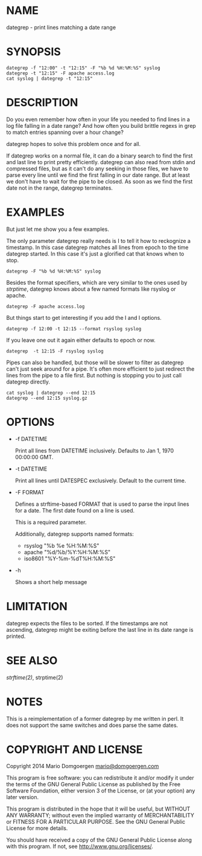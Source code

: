 # NAME

dategrep - print lines matching a date range

# SYNOPSIS

    dategrep -f "12:00" -t "12:15" -F "%b %d %H:%M:%S" syslog
    dategrep -t "12:15" -F apache access.log
    cat syslog | dategrep -t "12:15"

# DESCRIPTION

Do you even remember how often in your life you needed to find lines in a log
file falling in a date range? And how often you build brittle regexs in grep to
match entries spanning over a hour change?

dategrep hopes to solve this problem once and for all.

If dategrep works on a normal file, it can do a binary search to find the first
and last line to print pretty efficiently. dategrep can also read from stdin
and compressed files, but as it can't do any seeking in those files, we have to
parse every line until we find the first falling in our date range. But at
least we don't have to wait for the pipe to be closed. As soon as we find the
first date not in the range, dategrep terminates.

# EXAMPLES

But just let me show you a few examples.

The only parameter dategrep really needs is I<format> to tell it how to
reckognize a timestamp. In this case dategrep matches all lines from epoch to
the time dategrep started. In this case it's just a glorified cat that knows
when to stop.

    dategrep -F "%b %d %H:%M:%S" syslog

Besides the format specifiers, which are very similar to the ones used
by _strptime_, dategrep knows about a few named formats like rsyslog
or apache.

    dategrep -F apache access.log

But things start to get interesting if you add the I<start> and I<end> options.

    dategrep -f 12:00 -t 12:15 --format rsyslog syslog

If you leave one out it again either defaults to epoch or now.

    dategrep  -t 12:15 -F rsyslog syslog

Pipes can also be handled, but those will be slower to filter as dategrep can't
just seek around for a pipe.  It's often more efficient to just redirect the
lines from the pipe to a file first. But nothing is stopping you to just call
dategrep directly.

    cat syslog | dategrep --end 12:15
    dategrep --end 12:15 syslog.gz

# OPTIONS

* -f DATETIME

  Print all lines from DATETIME inclusively. Defaults to Jan 1, 1970 00:00:00
  GMT.

* -t DATETIME

  Print all lines until DATESPEC exclusively. Default to the current time.

* -F FORMAT

  Defines a strftime-based FORMAT that is used to parse the input
  lines for a date. The first date found on a line is used.

  This is a required parameter.

  Additionally, dategrep supports named formats:

  * rsyslog "%b %e %H:%M:%S"
  * apache "%d/%b/%Y:%H:%M:%S"
  * iso8601 "%Y-%m-%dT%H:%M:%S"

* -h

  Shows a short help message

# LIMITATION

dategrep expects the files to be sorted. If the timestamps are not
ascending, dategrep might be exiting before the last line in its date
range is printed.

# SEE ALSO

_strftime(2)_, strptime(2)

# NOTES

This is a reimplementation of a former dategrep by me written in perl. It does
not support the same switches and does parse the same dates.

# COPYRIGHT AND LICENSE

Copyright 2014 Mario Domgoergen <mario@domgoergen.com>

This program is free software: you can redistribute it and/or modify
it under the terms of the GNU General Public License as published by
the Free Software Foundation, either version 3 of the License, or
(at your option) any later version.

This program is distributed in the hope that it will be useful,
but WITHOUT ANY WARRANTY; without even the implied warranty of
MERCHANTABILITY or FITNESS FOR A PARTICULAR PURPOSE.  See the
GNU General Public License for more details.

You should have received a copy of the GNU General Public License
along with this program.  If not, see <http://www.gnu.org/licenses/>.
